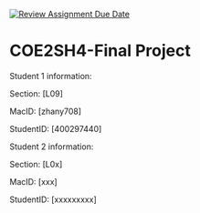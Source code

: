 [![Review Assignment Due Date](https://classroom.github.com/assets/deadline-readme-button-24ddc0f5d75046c5622901739e7c5dd533143b0c8e959d652212380cedb1ea36.svg)](https://classroom.github.com/a/gUachAgg)
# COE2SH4-Final Project

Student 1 information:

Section: [L09]

MacID: [zhany708]

StudentID: [400297440]


Student 2 information:

Section: [L0x]

MacID: [xxx]

StudentID: [xxxxxxxxx]
